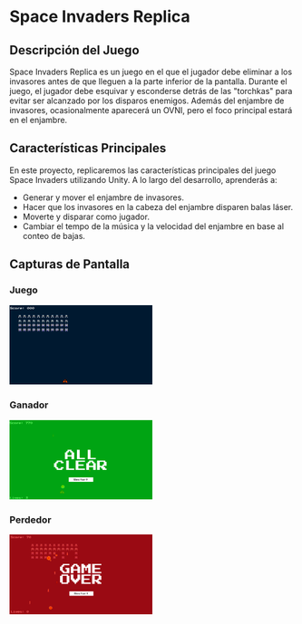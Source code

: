 # Space Invaders Replica

## Descripción del Juego

Space Invaders Replica es un juego en el que el jugador debe eliminar a los invasores antes de que lleguen a la parte inferior de la pantalla. Durante el juego, el jugador debe esquivar y esconderse detrás de las "torchkas" para evitar ser alcanzado por los disparos enemigos. Además del enjambre de invasores, ocasionalmente aparecerá un OVNI, pero el foco principal estará en el enjambre.

## Características Principales

En este proyecto, replicaremos las características principales del juego Space Invaders utilizando Unity. A lo largo del desarrollo, aprenderás a:

- Generar y mover el enjambre de invasores.
- Hacer que los invasores en la cabeza del enjambre disparen balas láser.
- Moverte y disparar como jugador.
- Cambiar el tempo de la música y la velocidad del enjambre en base al conteo de bajas.


## Capturas de Pantalla

### Juego                              
<img src="https://github.com/KiritoMoreno/Space-Invaders/blob/main/Captura%20de%20pantalla%202024-05-19%20124641.png" style="height: 50%; width:50%;"/> 

### Ganador                         
<img src="https://github.com/KiritoMoreno/Space-Invaders/blob/main/Captura%20de%20pantalla%202024-05-19%20124439.png" style="height: 50%; width:50%;"/>

### Perdedor
<img src="https://github.com/KiritoMoreno/Space-Invaders/blob/main/Captura%20de%20pantalla%202024-05-19%20124430.png" style="height: 50%; width:50%;"/>  

